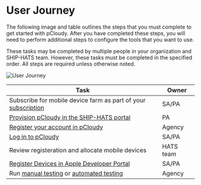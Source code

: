 # User Journey


The following image and table outlines the steps that you must complete to get started with pCloudy. After you have completed these steps, you will need to perform additional steps to configure the tools that you want to use.

These tasks may be completed by multiple people in your organization and SHIP-HATS team. However, these tasks must be completed in the specified order. All steps are required unless otherwise noted. 

![User Journey](user-journey-pcloudy.png)

|Task|Owner|
|---|---|
|Subscribe for mobile device farm as part of your [subscription](https://docs.developer.tech.gov.sg/docs/ship-hats-getting-started-guide/#/subscription)|SA/PA|
|[Provision pCloudy in the SHIP-HATS portal](pcloudy-provision) |PA|
|[Register your account in pCloudy](pcloudy-register)|Agency |
|[Log in to pCloudy](pcloudy-manage)|SA/PA|
|Review registeration and allocate mobile devices|HATS team|
|[Register Devices in Apple Developer Portal](pcloudy-register-devices)|SA/PA|
|Run [manual testing](pcloudy-testing) or [automated testing](pcloudy-testing) |Agency|

<!--
## Prerequisites
Prerequisites for pCloudy Mobile Device Farm using pCloudy CLI


1. Subscribe for mobile device farm - how will the user do this?
1. In SHIP-HATS portal, create the new project for mobile device farm testing

## Tenants Registration

Tenants Registration at HATS pCloudy Portal[Private Cloud]:

1.	Tenants can register in pCloudy portal [https://hats.pcloudy.com]
2.	Once registered, HATS team will review the registration and allocate mobile devices accordingly
3.	Tenants can view mobile devices under their dashboard and book devices at portal directly or they can run automation using CLI

## Automate
For pCloudy CLI automation:

1.	In SHIP-HATS portal, the PA user can retrieve the pCloudy token 
2.	Ensure that the team have elastic image configuration under HATS

Steps are narrated in https://confluence.ship.gov.sg/display/HATSKB/pCloudy+CLI

-->